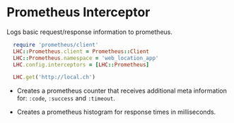 # Prometheus Interceptor

Logs basic request/response information to prometheus.

```ruby
  require 'prometheus/client'
  LHC::Prometheus.client = Prometheus::Client
  LHC::Prometheus.namespace = 'web_location_app'
  LHC.config.interceptors = [LHC::Prometheus]
```

```ruby
  LHC.get('http://local.ch')
```

- Creates a prometheus counter that receives additional meta information for: `:code`, `:success` and `:timeout`.

- Creates a prometheus histogram for response times in milliseconds.
